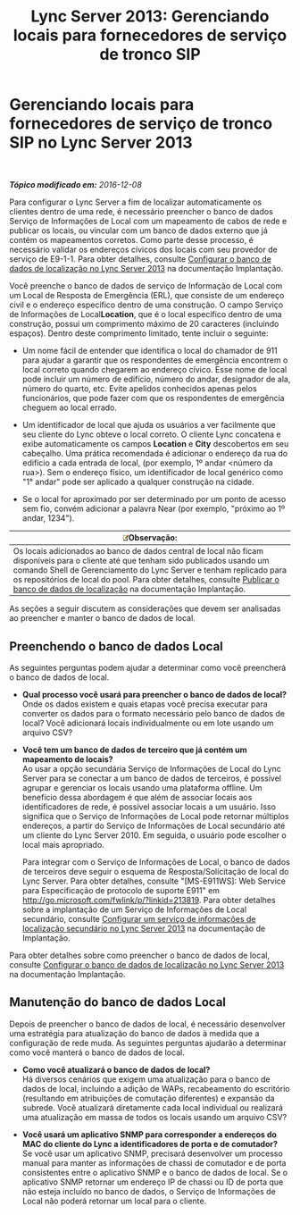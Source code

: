 ﻿---
title: 'Lync Server 2013: Gerenciando locais para fornecedores de serviço de tronco SIP'
TOCTitle: Gerenciando locais para fornecedores de serviço de tronco SIP
ms:assetid: d9b33b56-66c2-4dee-b056-faaf98925bf2
ms:mtpsurl: https://technet.microsoft.com/pt-br/library/Gg398959(v=OCS.15)
ms:contentKeyID: 49308296
ms.date: 12/10/2016
mtps_version: v=OCS.15
ms.translationtype: HT
---

# Gerenciando locais para fornecedores de serviço de tronco SIP no Lync Server 2013

 

_**Tópico modificado em:** 2016-12-08_

Para configurar o Lync Server a fim de localizar automaticamente os clientes dentro de uma rede, é necessário preencher o banco de dados Serviço de Informações de Local com um mapeamento de cabos de rede e publicar os locais, ou vincular com um banco de dados externo que já contém os mapeamentos corretos. Como parte desse processo, é necessário validar os endereços cívicos dos locais com seu provedor de serviço de E9-1-1. Para obter detalhes, consulte [Configurar o banco de dados de localização no Lync Server 2013](lync-server-2013-configure-the-location-database.md) na documentação Implantação.

Você preenche o banco de dados de serviço de Informação de Local com um Local de Resposta de Emergência (ERL), que consiste de um endereço civil e o endereço específico dentro de uma construção. O campo Serviço de Informações de Local**Location**, que é o local específico dentro de uma construção, possui um comprimento máximo de 20 caracteres (incluindo espaços). Dentro deste comprimento limitado, tente incluir o seguinte:

  - Um nome fácil de entender que identifica o local do chamador de 911 para ajudar a garantir que os respondentes de emergência encontrem o local correto quando chegarem ao endereço cívico. Esse nome de local pode incluir um número de edifício, número do andar, designador de ala, número do quarto, etc. Evite apelidos conhecidos apenas pelos funcionários, que pode fazer com que os respondentes de emergência cheguem ao local errado.

  - Um identificador de local que ajuda os usuários a ver facilmente que seu cliente do Lync obteve o local correto. O cliente Lync concatena e exibe automaticamente os campos **Location** e **City** descobertos em seu cabeçalho. Uma prática recomendada é adicionar o endereço da rua do edifício a cada entrada de local, (por exemplo, 1º andar \<número da rua\>). Sem o endereço físico, um identificador de local genérico como "1° andar" pode ser aplicado a qualquer construção na cidade.

  - Se o local for aproximado por ser determinado por um ponto de acesso sem fio, convém adicionar a palavra Near (por exemplo, "próximo ao 1º andar, 1234").

<table>
<thead>
<tr class="header">
<th><img src="images/Gg425756.note(OCS.15).gif" title="note" alt="note" />Observação:</th>
</tr>
</thead>
<tbody>
<tr class="odd">
<td>Os locais adicionados ao banco de dados central de local não ficam disponíveis para o cliente até que tenham sido publicados usando um comando Shell de Gerenciamento do Lync Server e tenham replicado para os repositórios de local do pool. Para obter detalhes, consulte <a href="lync-server-2013-publish-the-location-database.md">Publicar o banco de dados de localização</a> na documentação Implantação.</td>
</tr>
</tbody>
</table>


As seções a seguir discutem as considerações que devem ser analisadas ao preencher e manter o banco de dados de local.

## Preenchendo o banco de dados Local

As seguintes perguntas podem ajudar a determinar como você preencherá o banco de dados de local.

  - **Qual processo você usará para preencher o banco de dados de local?**  
    Onde os dados existem e quais etapas você precisa executar para converter os dados para o formato necessário pelo banco de dados de local? Você adicionará locais individualmente ou em lote usando um arquivo CSV?

<!-- end list -->

  - **Você tem um banco de dados de terceiro que já contém um mapeamento de locais?**  
    Ao usar a opção secundária Serviço de Informações de Local do Lync Server para se conectar a um banco de dados de terceiros, é possível agrupar e gerenciar os locais usando uma plataforma offline. Um benefício dessa abordagem é que além de associar locais aos identificadores de rede, é possível associar locais a um usuário. Isso significa que o Serviço de Informações de Local pode retornar múltiplos endereços, a partir do Serviço de Informações de Local secundário até um cliente do Lync Server 2010. Em seguida, o usuário pode escolher o local mais apropriado.
    
    Para integrar com o Serviço de Informações de Local, o banco de dados de terceiros deve seguir o esquema de Resposta/Solicitação de local do Lync Server. Para obter detalhes, consulte "\[MS-E911WS\]: Web Service para Especificação de protocolo de suporte E911" em <http://go.microsoft.com/fwlink/p/?linkid=213819>. Para obter detalhes sobre a implantação de um Serviço de Informações de Local secundário, consulte [Configurar um serviço de informações de localização secundário no Lync Server 2013](lync-server-2013-configure-a-secondary-location-information-service.md) na documentação de Implantação.

Para obter detalhes sobre como preencher o banco de dados de local, consulte [Configurar o banco de dados de localização no Lync Server 2013](lync-server-2013-configure-the-location-database.md) na documentação Implantação.

## Manutenção do banco de dados Local

Depois de preencher o banco de dados de local, é necessário desenvolver uma estratégia para atualização do banco de dados à medida que a configuração de rede muda. As seguintes perguntas ajudarão a determinar como você manterá o banco de dados de local.

  - **Como você atualizará o banco de dados de local?**  
    Há diversos cenários que exigem uma atualização para o banco de dados de local, incluindo a adição de WAPs, recabeamento do escritório (resultando em atribuições de comutação diferentes) e expansão da subrede. Você atualizará diretamente cada local individual ou realizará uma atualização em massa de todos os locais usando um arquivo CSV?

<!-- end list -->

  - **Você usará um aplicativo SNMP para corresponder a endereços do MAC do cliente do Lync a identificadores de porta e de comutador?**  
    Se você usar um aplicativo SNMP, precisará desenvolver um processo manual para manter as informações de chassi de comutador e de porta consistentes entre o aplicativo SNMP e o banco de dados de local. Se o aplicativo SNMP retornar um endereço IP de chassi ou ID de porta que não esteja incluído no banco de dados, o Serviço de Informações de Local não poderá retornar um local para o cliente.

